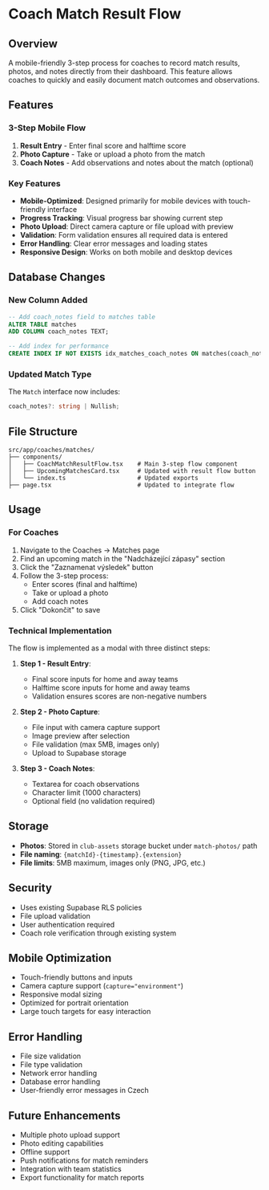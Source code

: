 # Coach Match Result Flow

## Overview

A mobile-friendly 3-step process for coaches to record match results, photos, and notes directly from their dashboard. This feature allows coaches to quickly and easily document match outcomes and observations.

## Features

### 3-Step Mobile Flow

1. **Result Entry** - Enter final score and halftime score
2. **Photo Capture** - Take or upload a photo from the match
3. **Coach Notes** - Add observations and notes about the match (optional)

### Key Features

- **Mobile-Optimized**: Designed primarily for mobile devices with touch-friendly interface
- **Progress Tracking**: Visual progress bar showing current step
- **Photo Upload**: Direct camera capture or file upload with preview
- **Validation**: Form validation ensures all required data is entered
- **Error Handling**: Clear error messages and loading states
- **Responsive Design**: Works on both mobile and desktop devices

## Database Changes

### New Column Added

```sql
-- Add coach_notes field to matches table
ALTER TABLE matches 
ADD COLUMN coach_notes TEXT;

-- Add index for performance
CREATE INDEX IF NOT EXISTS idx_matches_coach_notes ON matches(coach_notes) WHERE coach_notes IS NOT NULL;
```

### Updated Match Type

The `Match` interface now includes:
```typescript
coach_notes?: string | Nullish;
```

## File Structure

```
src/app/coaches/matches/
├── components/
│   ├── CoachMatchResultFlow.tsx    # Main 3-step flow component
│   ├── UpcomingMatchesCard.tsx     # Updated with result flow button
│   └── index.ts                    # Updated exports
├── page.tsx                        # Updated to integrate flow
```

## Usage

### For Coaches

1. Navigate to the Coaches → Matches page
2. Find an upcoming match in the "Nadcházející zápasy" section
3. Click the "Zaznamenat výsledek" button
4. Follow the 3-step process:
   - Enter scores (final and halftime)
   - Take or upload a photo
   - Add coach notes
5. Click "Dokončit" to save

### Technical Implementation

The flow is implemented as a modal with three distinct steps:

1. **Step 1 - Result Entry**:
   - Final score inputs for home and away teams
   - Halftime score inputs for home and away teams
   - Validation ensures scores are non-negative numbers

2. **Step 2 - Photo Capture**:
   - File input with camera capture support
   - Image preview after selection
   - File validation (max 5MB, images only)
   - Upload to Supabase storage

3. **Step 3 - Coach Notes**:
   - Textarea for coach observations
   - Character limit (1000 characters)
   - Optional field (no validation required)

## Storage

- **Photos**: Stored in `club-assets` storage bucket under `match-photos/` path
- **File naming**: `{matchId}-{timestamp}.{extension}`
- **File limits**: 5MB maximum, images only (PNG, JPG, etc.)

## Security

- Uses existing Supabase RLS policies
- File upload validation
- User authentication required
- Coach role verification through existing system

## Mobile Optimization

- Touch-friendly buttons and inputs
- Camera capture support (`capture="environment"`)
- Responsive modal sizing
- Optimized for portrait orientation
- Large touch targets for easy interaction

## Error Handling

- File size validation
- File type validation
- Network error handling
- Database error handling
- User-friendly error messages in Czech

## Future Enhancements

- Multiple photo upload support
- Photo editing capabilities
- Offline support
- Push notifications for match reminders
- Integration with team statistics
- Export functionality for match reports
